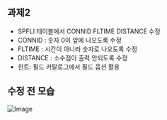 ## 과제2

- SPFLI 테이블에서 CONNID FLTIME DISTANCE 수정
- CONNID : 숫자 0이 앞에 나오도록 수정
- FLTIME  : 시간이 아니라 숫자로 나오도록 수정
- DISTANCE : 소수점이 출력 안되도록 수정
- 힌트: 필드 카탈로그에서 필드 옵션 활용

## 수정 전 모습
![Image](https://github.com/user-attachments/assets/f2f7268d-c7a4-4a7a-a288-3002346a3746)

